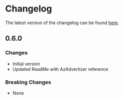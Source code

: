 # Changelog

The latest version of the changelog can be found [here](https://github.com/Azure/bicep-registry-modules/blob/main/avm/res/network/express-route-circuit/CHANGELOG.md).

## 0.6.0

### Changes

- Initial version
- Updated ReadMe with AzAdvertizer reference

### Breaking Changes

- None
